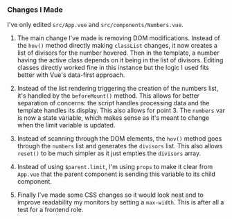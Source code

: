 ### Changes I Made

I've only edited `src/App.vue` and `src/components/Numbers.vue`.

1. The main change I've made is removing DOM modifications. Instead of the `hov()` method directly making `classList` changes, it now creates a list of divisors for the number hovered. Then in the template, a number having the active class depends on it being in the list of divisors. Editing classes directly worked fine in this instance but the logic I used fits better with Vue's data-first approach.

2. Instead of the list rendering triggering the creation of the numbers list, it's handled by the `beforeMount()` method. This allows for better separation of concerns: the script handles processing data and the template handles its display. This also allows for point 3. The `numbers` var is now a state variable, which makes sense as it's meant to change when the limit variable is updated.

3. Instead of scanning through the DOM elements, the `hov()` method goes through the `numbers` list and generates the `divisors` list. This also allows `reset()` to be much simpler as it just empties the `divisors` array.

4. Instead of using `$parent.limit`, I'm using `props` to make it clear from `App.vue` that the parent component is sending this variable to its child component.

5. Finally I've made some CSS changes so it would look neat and to improve readability my monitors by setting a `max-width`. This is after all a test for a frontend role.

<!-- # Spec

Using Vue, display all numbers from 1 to 100 in a random order on the screen. This number should be configurable via a provided input box.
If the user places their pointer over a given number, highlight that numbers' divisors.
For example, if the user hovers over 21, the numbers 1, 3, 7 would be highlighted. 22 would highlight 1, 2 and 11.

# Interview Task

The provided code is functional, but it's got some issues that need to be resolved. These issues may or may not be logical in nature - just because the code is working doesn't necessarily mean it is the best way of doing something.

Improve the code how you see fit - please leave comments to justify your decisions.

# GitHub Pull Requests

This is an interview task sent to prospective candidates to work at Aluminati. As such, all pull requests will be rejected. This code is, by its very nature, purposely designed with issues that candiates are asked to review!

If you have been invited to perform this test your submission should be through your point of contact with us, e.g. your recruitment agency. -->
